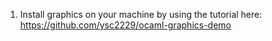 1. Install graphics on your machine by using the tutorial here: https://github.com/ysc2229/ocaml-graphics-demo
